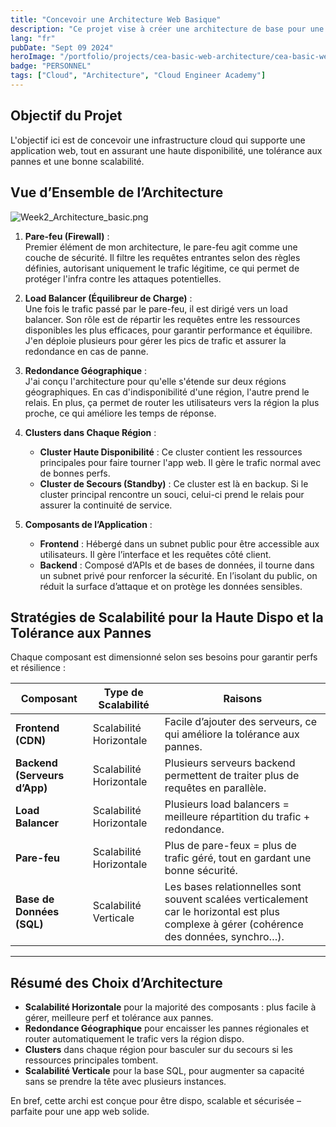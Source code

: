 ```yaml
---
title: "Concevoir une Architecture Web Basique"
description: "Ce projet vise à créer une architecture de base pour une application web."
lang: "fr"
pubDate: "Sept 09 2024"
heroImage: "/portfolio/projects/cea-basic-web-architecture/cea-basic-web-architecture-cover.webp"
badge: "PERSONNEL"
tags: ["Cloud", "Architecture", "Cloud Engineer Academy"]
---
```


## Objectif du Projet

L'objectif ici est de concevoir une infrastructure cloud qui supporte une application web, tout en assurant une haute disponibilité, une tolérance aux pannes et une bonne scalabilité.

## Vue d’Ensemble de l’Architecture

![Week2_Architecture_basic.png](/portfolio/projects/cea-basic-web-architecture/Week2_Architecture_basic.png)

1. **Pare-feu (Firewall)** :  
   Premier élément de mon architecture, le pare-feu agit comme une couche de sécurité. Il filtre les requêtes entrantes selon des règles définies, autorisant uniquement le trafic légitime, ce qui permet de protéger l'infra contre les attaques potentielles.

2. **Load Balancer (Équilibreur de Charge)** :  
   Une fois le trafic passé par le pare-feu, il est dirigé vers un load balancer. Son rôle est de répartir les requêtes entre les ressources disponibles les plus efficaces, pour garantir performance et équilibre. J'en déploie plusieurs pour gérer les pics de trafic et assurer la redondance en cas de panne.

3. **Redondance Géographique** :  
   J'ai conçu l'architecture pour qu'elle s'étende sur deux régions géographiques. En cas d'indisponibilité d'une région, l'autre prend le relais. En plus, ça permet de router les utilisateurs vers la région la plus proche, ce qui améliore les temps de réponse.

4. **Clusters dans Chaque Région** :
   
   - **Cluster Haute Disponibilité** : Ce cluster contient les ressources principales pour faire tourner l'app web. Il gère le trafic normal avec de bonnes perfs.
   - **Cluster de Secours (Standby)** : Ce cluster est là en backup. Si le cluster principal rencontre un souci, celui-ci prend le relais pour assurer la continuité de service.

5. **Composants de l’Application** :

   - **Frontend** : Hébergé dans un subnet public pour être accessible aux utilisateurs. Il gère l’interface et les requêtes côté client.
   - **Backend** : Composé d’APIs et de bases de données, il tourne dans un subnet privé pour renforcer la sécurité. En l’isolant du public, on réduit la surface d’attaque et on protège les données sensibles.

## Stratégies de Scalabilité pour la Haute Dispo et la Tolérance aux Pannes

Chaque composant est dimensionné selon ses besoins pour garantir perfs et résilience :


| Composant                         | Type de Scalabilité | Raisons                                                                                                                                                        |
| --------------------------------- | -------------------- | -------------------------------------------------------------------------------------------------------------------------------------------------------------- |
| **Frontend (CDN)**                | Scalabilité Horizontale | Facile d’ajouter des serveurs, ce qui améliore la tolérance aux pannes.                                                                                         |
| **Backend (Serveurs d’App)**      | Scalabilité Horizontale | Plusieurs serveurs backend permettent de traiter plus de requêtes en parallèle.                                                                                 |
| **Load Balancer**                 | Scalabilité Horizontale | Plusieurs load balancers = meilleure répartition du trafic + redondance.                                                                                       |
| **Pare-feu**                      | Scalabilité Horizontale | Plus de pare-feux = plus de trafic géré, tout en gardant une bonne sécurité.                                                                                   |
| **Base de Données (SQL)**         | Scalabilité Verticale   | Les bases relationnelles sont souvent scalées verticalement car le horizontal est plus complexe à gérer (cohérence des données, synchro…).                     |

---

## Résumé des Choix d’Architecture

- **Scalabilité Horizontale** pour la majorité des composants : plus facile à gérer, meilleure perf et tolérance aux pannes.
- **Redondance Géographique** pour encaisser les pannes régionales et router automatiquement le trafic vers la région dispo.
- **Clusters** dans chaque région pour basculer sur du secours si les ressources principales tombent.
- **Scalabilité Verticale** pour la base SQL, pour augmenter sa capacité sans se prendre la tête avec plusieurs instances.

En bref, cette archi est conçue pour être dispo, scalable et sécurisée – parfaite pour une app web solide.